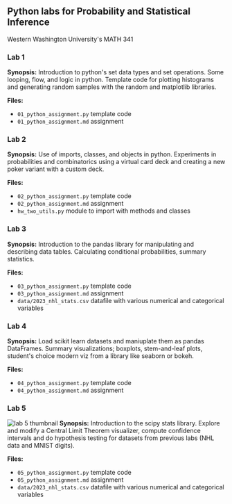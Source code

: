## Python labs for Probability and Statistical Inference
Western Washington University's MATH 341 

### Lab 1
**Synopsis:**
Introduction to python's set data types and set operations.  Some looping, flow, and logic in python.
Template code for plotting histograms and generating random samples with the random and matplotlib libraries.

**Files:**
* `01_python_assignment.py` template code
* `01_python_assignment.md` assignment 

### Lab 2
**Synopsis:**
Use of imports, classes, and objects in python.  Experiments in probabilities and combinatorics using a virtual card deck
and creating a new poker variant with a custom deck.

**Files:**
* `02_python_assignment.py` template code
* `02_python_assignment.md` assignment 
* `hw_two_utils.py` module to import with methods and classes

### Lab 3
**Synopsis:**
Introduction to the pandas library for manipulating and describing data tables.  Calculating conditional probabilities, summary statistics.

**Files:**
* `03_python_assignment.py` template code
* `03_python_assignment.md` assignment 
* `data/2023_nhl_stats.csv` datafile with various numerical and categorical variables

### Lab 4
**Synopsis:**
Load scikit learn datasets and maniuplate them as pandas DataFrames.  Summary visualizations; boxplots, 
stem-and-leaf plots, student's choice modern viz from a library like seaborn or bokeh.

**Files:**
* `04_python_assignment.py` template code
* `04_python_assignment.md` assignment 

### Lab 5
![lab 5 thumbnail](https://github.com/dougfaust/WWU_Math341/img/blob/main/lab5.png?raw=true)
**Synopsis:**
Introduction to the scipy stats library.  Explore and modify a Central Limit Theorem visualizer, 
compute confidence intervals and do hypothesis testing for datasets from previous labs 
(NHL data and MNIST digits).

**Files:**
* `05_python_assignment.py` template code
* `05_python_assignment.md` assignment 
* `data/2023_nhl_stats.csv` datafile with various numerical and categorical variables
